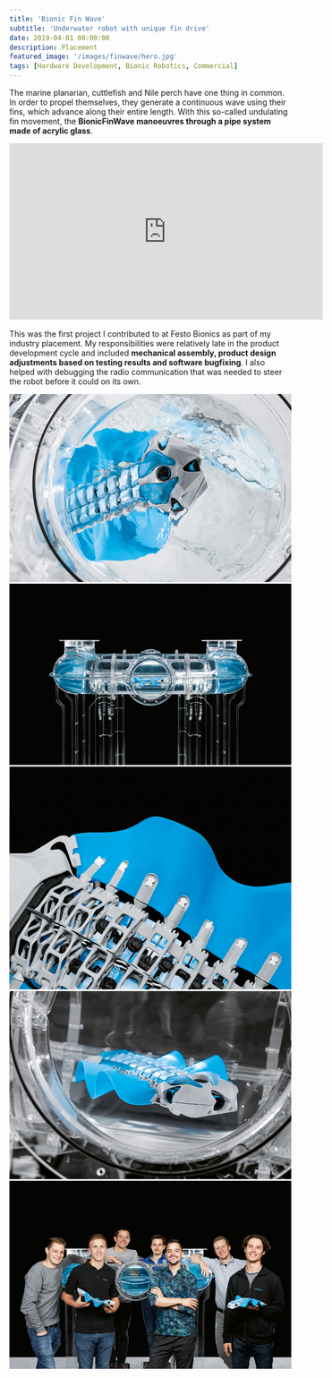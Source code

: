 ```yaml
---
title: 'Bionic Fin Wave'
subtitle: 'Underwater robot with unique fin drive'
date: 2019-04-01 00:00:00
description: Placement
featured_image: '/images/finwave/hero.jpg'
tags: [Hardware Development, Bionic Robotics, Commercial]
---
```


The marine planarian, cuttlefish and Nile perch have one thing in common. In order to propel themselves, they generate a continuous wave using their fins, which advance along their entire length. With this so-called undulating fin movement, the **BionicFinWave manoeuvres through a pipe system made of acrylic glass**. 

<iframe width="560" height="315" src="https://www.youtube.com/embed/fRNq55EbnZc" frameborder="0" allow="accelerometer; autoplay; encrypted-media; gyroscope; picture-in-picture" allowfullscreen></iframe>

This was the first project I contributed to at Festo Bionics as part of my industry placement. My responsibilities were relatively late in the product development cycle and included **mechanical assembly, product design adjustments based on testing results and software bugfixing**. I also helped with debugging the radio communication that was needed to steer the robot before it could on its own.

<div class="gallery" data-columns="3">
	<img src="/images/finwave/0.png" />
	<img src="/images/finwave/1.png" />
	<img src="/images/finwave/2.png" />
	<img src="/images/finwave/3.png" />
	<img src="/images/finwave/4.png" />
</div>